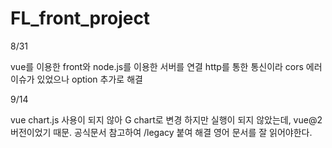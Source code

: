# FL_front_project

8/31

vue를 이용한 front와 node.js를 이용한 서버를 연결
http를 통한 통신이라 cors 에러 이슈가 있었으나 option 추가로 해결


9/14

vue chart.js 사용이 되지 않아 G chart로 변경
하지만 실행이 되지 않았는데, vue@2 버전이었기 때문. 공식문서 참고하여 /legacy 붙여 해결
영어 문서를 잘 읽어야한다.

